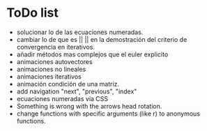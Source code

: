 # ToDo list

- solucionar lo de las ecuaciones numeradas.
- cambiar lo de que es || || en la demostración del criterio de convergencia en iterativos.
- añadir métodos mas complejos que el euler explicito
- animaciones autovectores
- animaciones no lineales
- animaciones iterativos
- animación condición de una matriz.
- add navigation "next", "previous", "index"
- ecuaciones numeradas via CSS
- Something is wrong with the arrows head rotation.
- change functions with specific arguments (like r) to anonymous functions.
